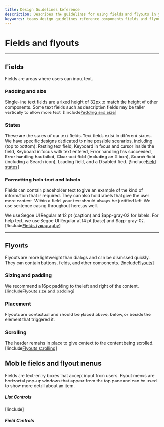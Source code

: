 ```yaml
---
title: Design Guidelines Reference
description: Describes the guidelines for using fields and flyouts in your apps
keywords: teams design guidelines reference components fields and flyouts
---
```

# Fields and flyouts

---

## Fields

Fields are areas where users can input text.

### Padding and size

Single-line text fields are a fixed height of 32px to match the height of other components. Some text fields such as description fields may be taller vertically to allow more text.
[!include[Padding and size](~/includes/design/fields-image-padding.html)]

### States

These are the states of our text fields. Text fields exist in different states. We have specific designs dedicated to nine possible scenarios, including (top to bottom): Resting text field, Keyboard in focus and cursor inside the field, Keyboard in focus with text entered, Error handling has succeeded, Error handling has failed, Clear text field (including an X icon), Search field (including a Search icon), Loading field, and a Disabled field.
[!include[Field states](~/includes/design/fields-image-states.html)]

### Formatting help text and labels

Fields can contain placeholder text to give an example of the kind of information that is required. They can also hold labels that give the user more context. Within a field, your text should always be justified left. We use sentence casing throughout here, as well.

We use Segoe UI Regular at 12 pt (caption) and $app-gray-02 for labels. For help text, we use Segoe UI Regular at 14 pt (base) and $app-gray-02.
[!include[Fields typography](~/includes/design/fields-image-typography.html)]

---

## Flyouts

Flyouts are more lightweight than dialogs and can be dismissed quickly. They can contain buttons, fields, and other components.
[!include[Flyouts](~/includes/design/flyouts-image.html)]

### Sizing and padding

We recommend a 16px padding to the left and right of the content.
[!include[Flyouts size and padding](~/includes/design/flyouts-image-sizepadding.html)]

### Placement

Flyouts are contextual and should be placed above, below, or beside the element that triggered it.

### Scrolling

The header remains in place to give context to the content being scrolled.
[!include[Flyouts scrolling](~/includes/design/flyouts-image-scrolling.html)]

## Mobile fields and flyout menus

Fields are text-entry boxes that accept input from users. Flyout menus are horizontal pop-up windows that appear from the top pane and can be used to show more detail about an item.

##### List Controls

[!include[](~/includes/design/fields-mobile-image.html)]

##### Field Controls
